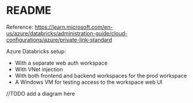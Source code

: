 # README

Reference: https://learn.microsoft.com/en-us/azure/databricks/administration-guide/cloud-configurations/azure/private-link-standard

Azure Databricks setup:

- With a separate web auth workspace
- With VNet injection
- With both frontend and backend workspaces for the prod workspace
- A Windows VM for testing access to the workspace web UI


//TODO add a diagram here
